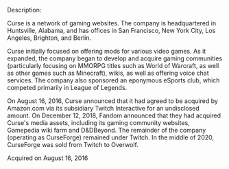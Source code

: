 Description:

Curse is a network of gaming websites. The company is headquartered in Huntsville, Alabama, and has offices in San Francisco, New York City, Los Angeles, Brighton, and Berlin.

Curse initially focused on offering mods for various video games. As it expanded, the company began to develop and acquire gaming communities (particularly focusing on MMORPG titles such as World of Warcraft, as well as other games such as Minecraft), wikis, as well as offering voice chat services. The company also sponsored an eponymous eSports club, which competed primarily in League of Legends.

On August 16, 2016, Curse announced that it had agreed to be acquired by Amazon.com via its subsidiary Twitch Interactive for an undisclosed amount. On December 12, 2018, Fandom announced that they had acquired Curse's media assets, including its gaming community websites, Gamepedia wiki farm and D&DBeyond. The remainder of the company (operating as CurseForge) remained under Twitch. In the middle of 2020, CurseForge was sold from Twitch to Overwolf.

Acquired on August 16, 2016       